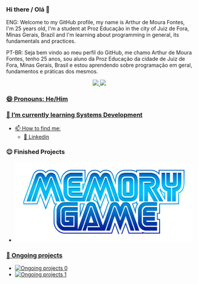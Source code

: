 ### Hi there / Olá 👋

ENG: Welcome to my GitHub profile, my name is Arthur de Moura Fontes, I'm 25 years old, I'm a student at Proz Educação in the city of Juiz de Fora, Minas Gerais, Brazil and I'm learning about programming in general, its fundamentals and practices.

PT-BR: Seja bem vindo ao meu perfil do GitHub, me chamo Arthur de Moura Fontes, tenho 25 anos, sou aluno da Proz Educação da cidade de Juiz de Fora, Minas Gerais, Brasil e estou aprendendo sobre programação em geral, fundamentos e práticas dos mesmos.

<div align="center">
  <a href="https://github.com/ArthurFontes762">
  <img height="180em" src="https://github-readme-stats.vercel.app/api?username=ArthurFontes762&show_icons=true&theme=tokyonight&include_all_commits=true&count_private=true"/>
  <img height="180em" src="https://github-readme-stats.vercel.app/api/top-langs/?username=ArthurFontes762&layout=compact&langs_count=7&theme=tokyonight"/>
</div>


### 😄 Pronouns: He/Him
### 🌱 I’m currently learning Systems Development

- :mailbox: How to find me:
  - :office: [Linkedin](linkedin.com/in/arthur-de-moura-fontes/)
 
### 😌 Finished Projects

- <a target="_blank" href="https://arthurfontes762.github.io/Sonic-Memory-Game-JavaScript-2024_08_29/"><img src="logo.png" alt="Sonic Memory Game">

### 🤔 Ongoing projects

- <a target="_blank" href="https://github.com/ArthurFontes762/ShiandeGames-Moralizadas"><img src="https://github.com/ArthurFontes762/ShiandeGames-Moralizadas" alt="Ongoing projects 0">
- <a target="_blank" href="https://github.com/BrunoDG/Moralizada_ShiandeGames"><img src="https://github.com/BrunoDG/Moralizada_ShiandeGames" alt="Ongoing projects 1">

<!--
**ArthurFontes762/ArthurFontes762** is a ✨ _special_ ✨ repository because its `README.md` (this file) appears on your GitHub profile.

Here are some ideas to get you started:

- 🔭 I’m currently working on ...
- 🌱 I’m currently learning ...
- 👯 I’m looking to collaborate on ...
- 🤔 I’m looking for help with ...
- 💬 Ask me about ...
- 📫 How to reach me: ...
- 😄 Pronouns: ...
- ⚡ Fun fact: ...
-->

